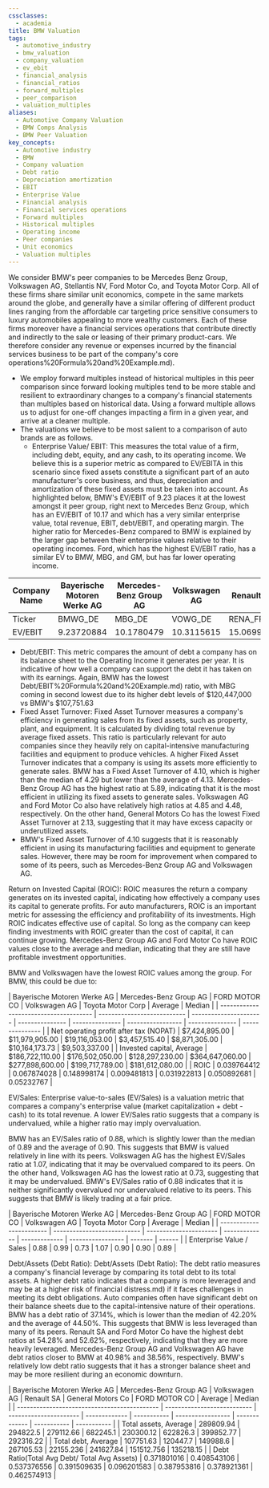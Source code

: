 ```yaml
---
cssclasses:
  - academia
title: BMW Valuation
tags:
  - automotive_industry
  - bmw_valuation
  - company_valuation
  - ev_ebit
  - financial_analysis
  - financial_ratios
  - forward_multiples
  - peer_comparison
  - valuation_multiples
aliases:
  - Automotive Company Valuation
  - BMW Comps Analysis
  - BMW Peer Valuation
key_concepts:
  - Automotive industry
  - BMW
  - Company valuation
  - Debt ratio
  - Depreciation amortization
  - EBIT
  - Enterprise Value
  - Financial analysis
  - Financial services operations
  - Forward multiples
  - Historical multiples
  - Operating income
  - Peer companies
  - Unit economics
  - Valuation multiples
---
```

We consider BMW's peer companies to be Mercedes Benz Group, Volkswagen AG, Stellantis NV, Ford Motor Co, and Toyota Motor Corp. All of these firms share similar unit economics, compete in the same markets around the globe, and generally have a similar offering of different product lines ranging from the affordable car targeting price sensitive consumers to luxury automobiles appealing to more wealthy customers. Each of these firms moreover have a financial services operations that contribute directly and indirectly to the sale or leasing of their primary product-cars. We therefore consider any revenue or expenses incurred by the financial services business to be part of the company's core operations%20Formula%20and%20Example.md).

- We employ forward multiples instead of historical multiples in this peer comparison since forward looking multiples tend to be more stable and resilient to extraordinary changes to a company's financial statements than multiples based on historical data. Using a forward multiple allows us to adjust for one-off changes impacting a firm in a given year, and arrive at a cleaner multiple.
- The valuations we believe to be most salient to a comparison of auto brands are as follows.
	- Enterprise Value/ EBIT: This measures the total value of a firm, including debt, equity, and any cash, to its operating income. We believe this is a superior metric as compared to EV/EBITA in this scenario since fixed assets constitute a significant part of an auto manufacturer's core business, and thus, depreciation and amortization of these fixed assets must be taken into account. As highlighted below, BMW's EV/EBIT of 9.23 places it at the lowest amongst it peer group, right next to Mercedes Benz Group, which has an EV/EBIT of 10.17 and which has a very similar enterprise value, total revenue, EBIT, debt/EBIT, and operating margin. The higher ratio for Mercedes-Benz compared to BMW is explained by the larger gap between their enterprise values relative to their operating incomes. Ford, which has the highest EV/EBIT ratio, has a similar EV to BMW, MBG, and GM, but has far lower operating income.

 | Company Name | Bayerische Motoren Werke AG | Mercedes-Benz Group AG | Volkswagen AG | Renault SA | General Motors Co | FORD MOTOR CO | Average | Median | 
 | ------------ | --------------------------- | ---------------------- | ------------- | ---------- | ----------------- | ------------- | ---------- | ---------- | 
 | Ticker | BMWG_DE | MBG_DE | VOWG_DE | RENA_FR | GM | F |  |
 | EV/EBIT | 9.23720884 | 10.1780479 | 10.3115615 | 15.0699885 | 11.9212829 | 14.7601544 | 11.1148214 | 10.8857246 | 

- Debt/EBIT: This metric compares the amount of debt a company has on its balance sheet to the Operating Income it generates per year. It is indicative of how well a company can support the debt it has taken on with its earnings. Again, BMW has the lowest Debt/EBIT%20Formula%20and%20Example.md) ratio, with MBG coming in second lowest due to its higher debt levels of $120,447,000 vs BMW's $107,751.63
- Fixed Asset Turnover: Fixed Asset Turnover measures a company's efficiency in generating sales from its fixed assets, such as property, plant, and equipment. It is calculated by dividing total revenue by average fixed assets. This ratio is particularly relevant for auto companies since they heavily rely on capital-intensive manufacturing facilities and equipment to produce vehicles. A higher Fixed Asset Turnover indicates that a company is using its assets more efficiently to generate sales. BMW has a Fixed Asset Turnover of 4.10, which is higher than the median of 4.29 but lower than the average of 4.13. Mercedes-Benz Group AG has the highest ratio at 5.89, indicating that it is the most efficient in utilizing its fixed assets to generate sales. Volkswagen AG and Ford Motor Co also have relatively high ratios at 4.85 and 4.48, respectively. On the other hand, General Motors Co has the lowest Fixed Asset Turnover at 2.13, suggesting that it may have excess capacity or underutilized assets.
- BMW's Fixed Asset Turnover of 4.10 suggests that it is reasonably efficient in using its manufacturing facilities and equipment to generate sales. However, there may be room for improvement when compared to some of its peers, such as Mercedes-Benz Group AG and Volkswagen AG.

Return on Invested Capital (ROIC):
ROIC measures the return a company generates on its invested capital, indicating how effectively a company uses its capital to generate profits. For auto manufacturers, ROIC is an important metric for assessing the efficiency and profitability of its investments. High ROIC indicates effective use of capital. So long as the company can keep finding investments with ROIC greater than the cost of capital, it can continue growing.
Mercedes-Benz Group AG and Ford Motor Co have ROIC values close to the average and median, indicating that they are still have profitable investment opportunities.

BMW and Volkswagen have the lowest ROIC values among the group. For BMW, this could be due to:

[^1]: Lower NOPAT: - BMW's NOPAT is $7,424.90 million. Comparing this with Mercedes-Benz ($11,979.91 million) and Volkswagen ($19,116.05 million), we see that BMW generates lower NOPAT. This suggests lower operating efficiency or higher tax expenses relative to its peers. Indeed, BMW's Operating Margin is 9.53%, which is higher than the average of 7.81% but lower than Mercedes-Benz Group AG's margin of 9.72%.
[^3]: Higher invested capital: - BMW's invested capital amounts to $189,676.19 million, which is relatively high compared to Mercedes-Benz ($178,307.14 million) and Volkswagen ($128,847.28 million). The higher invested capital indicates significant investments in assets and infrastructure.
Volkswagen's low ROIC of 0.95% is attributable to its NOPAT of $3,457,515 which is the lowest in the group, and its higher than average invested capital of $364,647,060. The combination of high investment and low returns suggests an overinvestment in capital projects or acquisitions that have underperformed.

| Bayerische Motoren Werke AG | Mercedes-Benz Group AG | FORD MOTOR CO | Volkswagen AG | Toyota Motor Corp | Average | Median | 
 | -------------------------------------- | --------------------------- | ---------------------- | --------------- | --------------- | ----------------- | --------------- | --------------- | 
 | Net operating profit after tax (NOPAT) | $7,424,895.00 | $11,979,905.00 | $19,116,053.00 | $3,457,515.40 | $8,871,305.00 | $10,164,173.73 | $9,503,337.00 | 
 | Invested capital, Average | $186,722,110.00 | $176,502,050.00 | $128,297,230.00 | $364,647,060.00 | $277,898,600.00 | $199,717,789.00 | $181,612,080.00 | 
 | ROIC | 0.039764412 | 0.067874028 | 0.148998174 | 0.009481813 | 0.031922813 | 0.050892681 | 0.05232767 | 

EV/Sales:
Enterprise value-to-sales (EV/Sales) is a valuation metric that compares a company's enterprise value (market capitalization + debt - cash) to its total revenue. A lower EV/Sales ratio suggests that a company is undervalued, while a higher ratio may imply overvaluation.

BMW has an EV/Sales ratio of 0.88, which is slightly lower than the median of 0.89 and the average of 0.90. This suggests that BMW is valued relatively in line with its peers. Volkswagen AG has the highest EV/Sales ratio at 1.07, indicating that it may be overvalued compared to its peers. On the other hand, Volkswagen AG has the lowest ratio at 0.73, suggesting that it may be undervalued. BMW's EV/Sales ratio of 0.88 indicates that it is neither significantly overvalued nor undervalued relative to its peers. This suggests that BMW is likely trading at a fair price.

| Bayerische Motoren Werke AG | Mercedes-Benz Group AG | FORD MOTOR CO | Volkswagen AG | Toyota Motor Corp | Average | Median | 
 | ------------------------ | --------------------------- | ---------------------- | ------------- | ------------- | ----------------- | ------- | ------ | 
 | Enterprise Value / Sales | 0.88 | 0.99 | 0.73 | 1.07 | 0.90 | 0.90 | 0.89 | 

Debt/Assets (Debt Ratio):
Debt/Assets (Debt Ratio): The debt ratio measures a company's financial leverage by comparing its total debt to its total assets. A higher debt ratio indicates that a company is more leveraged and may be at a higher risk of financial distress.md) if it faces challenges in meeting its debt obligations. Auto companies often have significant debt on their balance sheets due to the capital-intensive nature of their operations. BMW has a debt ratio of 37.14%, which is lower than the median of 42.20% and the average of 44.50%. This suggests that BMW is less leveraged than many of its peers. Renault SA and Ford Motor Co have the highest debt ratios at 54.28% and 52.62%, respectively, indicating that they are more heavily leveraged. Mercedes-Benz Group AG and Volkswagen AG have debt ratios closer to BMW at 40.98% and 38.56%, respectively. BMW's relatively low debt ratio suggests that it has a stronger balance sheet and may be more resilient during an economic downturn.

| Bayerische Motoren Werke AG | Mercedes-Benz Group AG | Volkswagen AG | Renault SA | General Motors Co | FORD MOTOR CO | Average | Median | 
 | -------------------------------------------- | --------------------------- | ---------------------- | ------------- | ----------- | ----------------- | ------------- | ----------- | ----------- | 
 | Total assets, Average | 289809.94 | 294822.5 | 279112.66 | 682245.1 | 230300.12 | 622826.3 | 399852.77 | 292316.22 | 
 | Total debt, Average | 107751.63 | 120447.7 | 149988.6 | 267105.53 | 22155.236 | 241627.84 | 151512.756 | 135218.15 | 
 | Debt Ratio(Total Avg Debt/ Total Avg Assets) | 0.371801016 | 0.408543106 | 0.537376556 | 0.391509635 | 0.096201583 | 0.387953816 | 0.378921361 | 0.462574913 |
